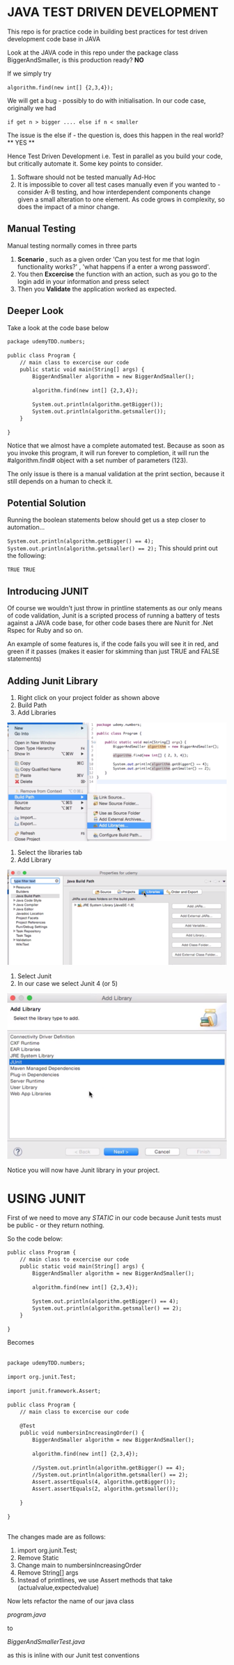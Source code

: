 # JAVA TEST DRIVEN DEVELOPMENT

This repo is for practice code in building best practices for test driven development code base in JAVA

Look at the JAVA code in this repo under the package class BiggerAndSmaller, is this production ready? **NO**

If we simply try 

`algorithm.find(new int[] {2,3,4});`

We will get a bug - possibly to do with initialisation. In our code case, originally we had 

` if get n > bigger .... else if n < smaller `

The issue is the else if - the question is, does this happen in the real world? ** YES ** 

Hence Test Driven Development i.e. Test in parallel as you build your code, but critically automate it. Some key points to consider. 

1. Software should not be tested manually Ad-Hoc
2. It is impossible to cover all test cases manually even if you wanted to - consider A-B testing, and how interdependent components change given a small alteration to one element. As code grows in complexity, so does the impact of a minor change. 


## Manual Testing 

Manual testing normally comes in three parts 

1. **Scenario** , such as a given order 'Can you test for me that login functionality works?' , 'what happens if a enter a wrong password'. 
2. You then **Excercise** the function with an action, such as you go to the login add in your information and press select
3. Then you **Validate** the application worked as expected. 

## Deeper Look 

Take a look at the code base below 

```
package udemyTDD.numbers;

public class Program {
	// main class to excercise our code
	public static void main(String[] args) {
		BiggerAndSmaller algorithm = new BiggerAndSmaller();
		
		algorithm.find(new int[] {2,3,4});
		
		System.out.println(algorithm.getBigger());
		System.out.println(algorithm.getsmaller());
	}

}

```

Notice that we almost have a complete automated test. Because as soon as you invoke this program, it will run forever to completion, it will run the #algorithm.find# object with a set number of parameters (123). 

The only issue is there is a manual validation at the print section, because it still depends on a human to check it. 

## Potential Solution 

Running the boolean statements below should get us a step closer to automation...

`
System.out.println(algorithm.getBigger() == 4);  
System.out.println(algorithm.getsmaller() == 2);
`
This should print out the following: 

`
TRUE
TRUE
`


## Introducing JUNIT

Of course we wouldn't just throw in printline statements as our only means of code validation, Junit is a scripted process of running a battery of tests against a JAVA code base, for other code bases there are Nunit for .Net Rspec for Ruby and so on. 

An example of some features is, if the code fails you will see it in red, and green if it passes (makes it easier for skimming than just TRUE and FALSE statements)


## Adding Junit Library


1. Right click on your project folder as shown above
2. Build Path
3. Add Libraries 
 

![alt text](images/javalib.png "Java Library")

1. Select the libraries tab
2. Add Library
 

![alt text](images/junit.png "Java Library")

1. Select Junit
2. In our case we select Junit  4   (or 5)


![alt text](images/addlib.png "Java Library")


Notice you will now have Junit library in your project. 


# USING JUNIT

First of we need to move any *STATIC* in our code because Junit tests must be public - or they return nothing. 

So the code below: 

```
public class Program {
	// main class to excercise our code
	public static void main(String[] args) {
		BiggerAndSmaller algorithm = new BiggerAndSmaller();
		
		algorithm.find(new int[] {2,3,4});
		
		System.out.println(algorithm.getBigger() == 4);
		System.out.println(algorithm.getsmaller() == 2);
	}

}
```

Becomes 

```

package udemyTDD.numbers;

import org.junit.Test;

import junit.framework.Assert;

public class Program {
	// main class to excercise our code
	
	@Test
	public void numbersinIncreasingOrder() {
		BiggerAndSmaller algorithm = new BiggerAndSmaller();
		
		algorithm.find(new int[] {2,3,4});
		
		//System.out.println(algorithm.getBigger() == 4);
		//System.out.println(algorithm.getsmaller() == 2);
		Assert.assertEquals(4, algorithm.getBigger());
		Assert.assertEquals(2, algorithm.getsmaller());
		
	}

}


```

The changes made are as follows:

1. import org.junit.Test;
2. Remove Static
3. Change main to numbersinIncreasingOrder
4. Remove String[] args
5. Instead of printlines, we use Assert methods that take (actualvalue,expectedvalue)

Now lets refactor the name of our java class  

*program.java*   

to   

*BiggerAndSmallerTest.java* 

as this is inline with our Junit test conventions

